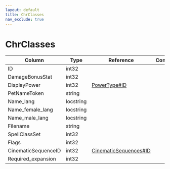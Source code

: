 ```yaml
---
layout: default
title: ChrClasses
nav_exclude: true
---
```

# ChrClasses

| Column | Type | Reference | Comment |
|--------|------|-----------|---------|
|ID|int32|||
|DamageBonusStat|int32|||
|DisplayPower|int32|[PowerType#ID](PowerType)||
|PetNameToken|string|||
|Name_lang|locstring|||
|Name_female_lang|locstring|||
|Name_male_lang|locstring|||
|Filename|string|||
|SpellClassSet|int32|||
|Flags|int32|||
|CinematicSequenceID|int32|[CinematicSequences#ID](CinematicSequences)||
|Required_expansion|int32|||
